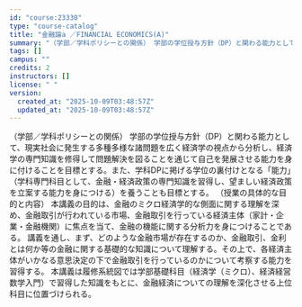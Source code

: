 ```yaml
---
id: "course:23330"
type: "course-catalog"
title: "金融論a ／FINANCIAL ECONOMICS(A)"
summary: "（学部／学科ポリシーとの関係） 学部の学位授与方針（DP）と関わる能力として、現実社会に発生する多種多様な諸問題を広く経済学の視点から分析し、経済学の専門知識を修得して問題解決を図ることを通じて自己を発展させる能力を身に付けることを目標とす…"
tags: []
campus: ""
credits: 2
instructors: []
license: " "
version:
  created_at: "2025-10-09T03:48:57Z"
  updated_at: "2025-10-09T03:48:57Z"
---
```


（学部／学科ポリシーとの関係） 学部の学位授与方針（DP）と関わる能力として、現実社会に発生する多種多様な諸問題を広く経済学の視点から分析し、経済学の専門知識を修得して問題解決を図ることを通じて自己を発展させる能力を身に付けることを目標とする。また、学科DPに掲げる学位の裏付けとなる「能力」（学科専門科目として、金融・経済政策の専門知識を習得し、望ましい経済政策を立案する能力を身につける）を養うことも目標とする。 （授業の具体的な目的と内容） 本講義の目的は、金融のミクロ経済学的な側面に関する理解を深め、金融取引が行われている市場、金融取引を行っている経済主体（家計・企業・金融機関）に焦点を当て、金融の機能に関する分析力を身につけることである。 講義を通し、まず、どのような金融市場が存在するのか、金融取引、金利とは何か等の金融に関する基礎的な知識について理解する。その上で、各経済主体がいかなる意思決定の下で金融取引を行っているのかについて考察する能力を習得する。 本講義は履修系統図では学部基礎科目（経済学（ミクロ）、経済経営数学入門）で習得した知識をもとに、金融経済についての理解を深化させる上位科目に位置づけられる。
